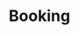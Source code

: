 ---
title: Booking
showInNav: true
sections:
    items:
        -
            template: fullHeightBanner
            button:
                target: _self
                text: 'Book us now'
                href: '#book-us-now'
            text: '# Having a party? A baby hower? A meeting? No problem :)'
            backgroundImage: b66ba8f6703592bb5a2d2d01a3e18b0500db998b
    schemaBindings:
        - f84c8965eebe4f899d6fe60a8c1d5f3622d4af7f
meta:
    id: 80194a97565a3723e2c8d5c404ec87e0a67ea0ff
    parentId: ""
    language: en
permalink: /booking/
layout: sectionPage
---